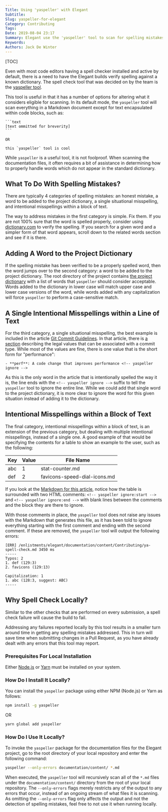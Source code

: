 ```yaml
---
Title: Using 'yaspeller' with Elegant
Subtitle:
Slug: yaspeller-for-elegant
Category: Contributing
Tags:
Date: 2019-08-04 23:17
Summary: Elegant use the 'yaspeller' tool to scan for spelling mistakes.  This article gives more information about the tool and how to run it locally.
Keywords:
Authors: Jack De Winter
---
```


[TOC]

Even with most code editors having a spell checker installed and active by default, there is a
need to have the Elegant builds verify spelling against a known dictionary. The spell check
tool that was decided on by the team is the
[yaspeller tool](https://github.com/hcodes/yaspeller).

This tool is useful in that it has a number of options for altering what it considers eligible
for scanning. In its default mode, the `yaspeller` tool will scan everything in a Markdown
document except for text encapsulated within code blocks, such as:

````text
```text
[text ommitted for breverity]
```

OR

this `yaspeller` tool is cool

````

While `yaspeller` is a useful tool, it is not foolproof. When scanning the documentation
files, it often requires a bit of assistance in determining how to properly handle words which
do not appear in the standard dictionary.

## What To Do With Spelling Mistakes?

There are typically 4 categories of spelling mistakes: an honest mistake, a word to be added
to the project dictionary, a single situational misspelling, and intentional misspellings
within a block of text.

The way to address mistakes in the first category is simple. Fix them. If you are not 100%
sure that the word is spelled properly, consider using
[dictionary.com](https://www.dictionary.com/) to verify the spelling. If you search for a
given word and a simpler form of that word appears, scroll down to the related words section
and see if it is there.

## Adding A Word to the Project Dictionary

If the spelling mistake has been verified to be a properly spelled word, then the word jumps
over to the second category: a word to be added to the project dictionary. The root directory
of the project contains
[the project dictionary](https://github.com/Pelican-Elegant/elegant/blob/master/.yaspeller.json)
with a list of words that `yaspeller` should consider acceptable. Words added to the
dictionary in lower case will match upper case and lower case versions of the word, while words
added with any capitalization will force `yaspeller` to perform a case-sensitive match.

## A Single Intentional Misspellings within a Line of Text

For the third category, a single situational misspelling, the best example is included in the
article [Git Commit Guidelines]({filename}./git-commit-guidelines.md).
In that article, there is [a section]({filename}./git-commit-guidelines.md#type) describing the
legal values that can be associated with a commit type. While most of the values are fine,
there is one value that is the short form for "performance":

```text
- **perf**: A code change that improves performance <!-- yaspeller ignore -->
```

As this is the only word in the article that is intentionally spelled the way it is, the
line ends with the `<!-- yaspeller ignore -->` suffix to tell the `yaspeller` tool to ignore
the entire line. While we could add that single word to the project dictionary, it is more
clear to ignore the word for this given situation instead of adding it to the dictionary.

## Intentional Misspellings within a Block of Text

The final category, intentional misspellings within a block of text, is an extension of the
previous category, but dealing with multiple intentional misspellings, instead of a single
one. A good example of that would be specifying the contents for a table to show an example
to the user, such as the following:

<!-- yaspeller ignore:start -->

| Key | Value | File Name                    |
| --- | ----- | ---------------------------- |
| abc | 1     | stat-counter.md              |
| def | 2     | favicons-speed-dial-icons.md |

<!-- yaspeller ignore:end -->

If you look at the [Markdown for this article]({static}/Contributing/ya-spell-check.md),
notice how the table is surrounded with two HTML comments:
`<!-- yaspeller ignore:start -->` and `<!-- yaspeller ignore:end -->` with blank lines between
the comments and the block they are there to ignore.

With those comments in place, the `yaspeller` tool does not raise any issues with the Markdown
that generates this file, as it has been told to ignore everything starting with the first
comment and ending with the second comment. If these are removed, the `yaspeller` tool will
output the following errors:

```text
[ERR] /enlistments/elegant/documentation/content/Contributing/ya-spell-check.md 3450 ms
-----
Typos: 2
1. def (129:3)
2. favicons (129:13)

Capitalization: 1
1. abc (128:3, suggest: ABC)
-----
```

## Why Spell Check Locally?

Similar to the other checks that are performed on every submission, a spell check failure will
cause the build to fail.

Addressing any failures reported locally by this tool results in a smaller turn around time in
getting any spelling mistakes addressed. This in turn will save time when submitting changes
in a Pull Request, as you have already dealt with any errors that this tool may report.

### Prerequisites For Local Installation

Either [Node.js](https://nodejs.org/en/download/) or
[Yarn](https://yarnpkg.com/en/docs/install) must be installed on your system.

### How Do I Install It Locally?

You can install the `yaspeller` package using either NPM (Node.js) or Yarn as follows:

```bash
npm install -g yaspeller
```

OR

```bash
yarn global add yaspeller
```

### How Do I Use It Locally?

To invoke the `yaspeller` package for the documentation files for the Elegant project, go to
the root directory of your local repository and enter the following command:

```bash
yaspeller --only-errors documentation/content/ *.md
```

When executed, the `yaspeller` tool will recursively scan all of the `*.md` files under the
`documentation/content/` directory from the root of your local repository. The `--only-errors`
flags merely restricts any of the output to any errors that occur, instead of an ongoing stream
of what files it is scanning. As omitting the `--only-errors` flag only affects the output
and not the detection of spelling mistakes, feel free to not use it when running locally.
